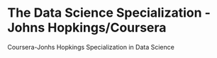# The Data Science Specialization - Johns Hopkings/Coursera
Coursera-Jonhs Hopkings Specialization in  Data Science
